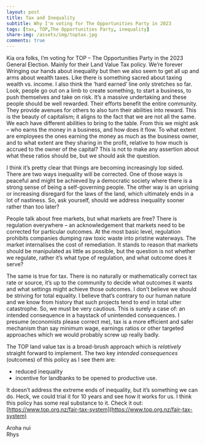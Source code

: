 ```yaml
---
layout: post
title: Tax and Inequality
subtitle: Why I'm voting for The Opportunities Party in 2023
tags: [tax, TOP,The Opportunities Party, inequality]
share-img: /assets/img/toptax.jpg
comments: true
---
```

Kia ora folks, 
I’m voting for TOP – The Opportunities Party in the 2023 General Election. Mainly for their Land Value Tax policy. We’re forever Wringing our hands about inequality but then we also seem to get all up and arms about wealth taxes. Like there is something sacred about taxing wealth vs. income. I also think the ‘hard earned’ line only stretches so far. Look, people go out on a limb to create something, to start a business, to push themselves and take on risk. It’s a massive undertaking and these people should be well rewarded. Their efforts benefit the entire community. They provide avenues for others to also turn their abilities into reward. This is the beauty of capitalism; it aligns to the fact that we are not all the same. We each have different abilities to bring to the table. From this we might ask – who earns the money in a business, and how does it flow. To what extent are employees the ones earning the money as much as the business owner, and to what extent are they sharing in the profit, relative to how much is accrued to the owner of the capital? This is not to make any assertion about what these ratios should be, but we should ask the question.

I think it’s pretty clear that things are becoming increasingly lop sided. There are two ways inequality will be corrected. One of those ways is peaceful and might be achieved by a democratic society where there is a strong sense of being a self-governing people. The other way is an uprising or increasing disregard for the laws of the land, which ultimately ends in a lot of nastiness. So, ask yourself, should we address inequality sooner rather than too later? 

People talk about free markets, but what markets are free? There is regulation everywhere – an acknowledgement that markets need to be corrected for particular outcomes. At the most basic level, regulation prohibits companies dumping raw toxic waste into pristine waterways. The market internalises the cost of remediation. It stands to reason that markets should be manipulated as little as possible, but the question is not whether we regulate, rather it’s what type of regulation, and what outcome does it serve?

The same is true for tax. There is no naturally or mathematically correct tax rate or source, it’s up to the community to decide what outcomes it wants and what settings might achieve those outcomes. I don’t believe we should be striving for total equality. I believe that’s contrary to our human nature and we know from history that such projects tend to end in total utter catastrophe. So, we must be very cautious. This is surely a case of: an intended consequence in a haystack of unintended consequences. I presume (economists please correct me), tax is a more efficient and safer mechanism than say minimum wage, earnings ratios or other targeted approaches which we would probably screw up really badly. 

The TOP land value tax is a broad-brush approach which is *relatively* straight forward to implement.  The two key *intended consequences* (outcomes) of this policy as I see them are: 
- reduced inequality
- incentive for landbanks to be opened to productive use.

It doesn’t address the extreme ends of inequality, but it’s something we can do. Heck, we could trial it for 10 years and see how it works for us. I think this policy has some real substance to it. Check it out: [https://www.top.org.nz/fair-tax-system](https://www.top.org.nz/fair-tax-system)

Aroha nui   
Rhys

